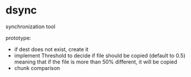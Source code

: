# dsync
synchronization tool

prototype:

* if dest does not exist, create it
* implement Threshold to decide if file should be copied (default to 0.5) meaning that if the file is more than 50% different, it will be copied
* chunk comparison
